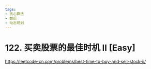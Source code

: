 ```yaml
---
tags:
- 贪心算法
- 数组
- 动态规划
---
```


# 122. 买卖股票的最佳时机 II [Easy]

<https://leetcode-cn.com/problems/best-time-to-buy-and-sell-stock-ii/>
